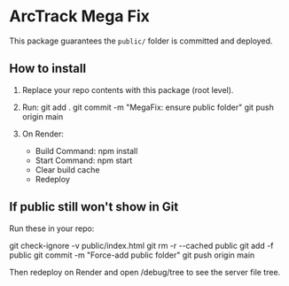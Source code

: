 # ArcTrack Mega Fix

This package guarantees the `public/` folder is committed and deployed.

## How to install

1. Replace your repo contents with this package (root level).
2. Run:
   git add .
   git commit -m "MegaFix: ensure public folder"
   git push origin main

3. On Render:
   - Build Command: npm install
   - Start Command: npm start
   - Clear build cache
   - Redeploy

## If public still won't show in Git

Run these in your repo:

git check-ignore -v public/index.html
git rm -r --cached public
git add -f public
git commit -m "Force-add public folder"
git push origin main

Then redeploy on Render and open /debug/tree to see the server file tree.
